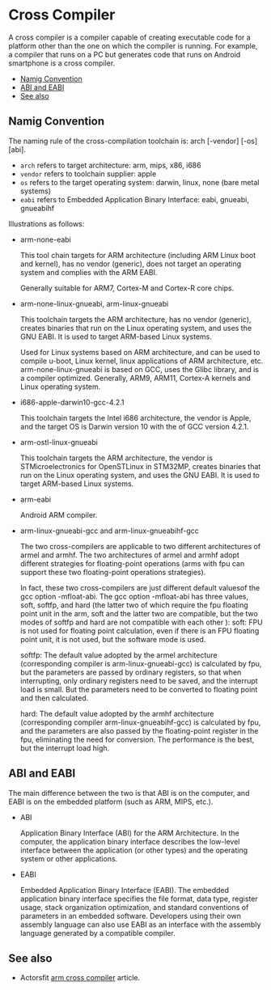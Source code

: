 # Cross Compiler

A cross compiler is a compiler capable of creating executable code for a platform other than the one on which the compiler is running. For example, a compiler that runs on a PC but generates code that runs on Android smartphone is a cross compiler.

- [Namig Convention](#namig-convention)
- [ABI and EABI](#abi-and-eabi)
- [See also](#see-also)

## Namig Convention

The naming rule of the cross-compilation toolchain is: arch [-vendor] [-os] [abi].

- `arch` refers to target architecture: arm, mips, x86, i686
- `vendor` refers to toolchain supplier: apple
- `os` refers to the target operating system: darwin, linux, none (bare metal systems)
- `eabi` refers to Embedded Application Binary Interface: eabi, gnueabi, gnueabihf

Illustrations as follows:

- arm-none-eabi

  This tool chain targets for ARM architecture (including ARM Linux boot and kernel), has no vendor (generic), does not target an operating system and complies with the ARM EABI.
  
  Generally suitable for ARM7, Cortex-M and Cortex-R core chips.

- arm-none-linux-gnueabi, arm-linux-gnueabi

  This toolchain targets the ARM architecture, has no vendor (generic), creates binaries that run on the Linux operating system, and uses the GNU EABI. It is used to target ARM-based Linux systems.

  Used for Linux systems based on ARM architecture, and can be used to compile u-boot, Linux kernel, linux applications of ARM architecture, etc. arm-none-linux-gnueabi is based on GCC, uses the Glibc library, and is a compiler optimized. Generally, ARM9, ARM11, Cortex-A kernels and Linux operating system.

- i686-apple-darwin10-gcc-4.2.1

  This toolchain targets the Intel i686 architecture, the vendor is Apple, and the target OS is Darwin version 10 with the  of GCC version 4.2.1.

- arm-ostl-linux-gnueabi

  This toolchain targets the ARM architecture, the vendor is STMicroelectronics for OpenSTLinux in STM32MP, creates binaries that run on the Linux operating system, and uses the GNU EABI. It is used to target ARM-based Linux systems.

- arm-eabi

  Android  ARM compiler.

- arm-linux-gnueabi-gcc and arm-linux-gnueabihf-gcc

  The two cross-compilers are applicable to two different architectures of armel and armhf. The two architectures of armel and armhf adopt different strategies for floating-point operations (arms with fpu can support these two floating-point operations strategies).

  In fact, these two cross-compilers are just different default values ​​of the gcc option -mfloat-abi. The gcc option -mfloat-abi has three values, soft, softfp, and hard (the latter two of which require the fpu floating point unit in the arm, soft and the latter two are compatible, but the two modes of softfp and hard are not compatible with each other ): soft: FPU is not used for floating point calculation, even if there is an FPU floating point unit, it is not used, but the software mode is used.

  softfp: The default value adopted by the armel architecture (corresponding compiler is arm-linux-gnueabi-gcc) is calculated by fpu, but the parameters are passed by ordinary registers, so that when interrupting, only ordinary registers need to be saved, and the interrupt load is small. But the parameters need to be converted to floating point and then calculated.

  hard: The default value adopted by the armhf architecture (corresponding compiler arm-linux-gnueabihf-gcc) is calculated by fpu, and the parameters are also passed by the floating-point register in the fpu, eliminating the need for conversion. The performance is the best, but the interrupt load high.

## ABI and EABI

The main difference between the two is that ABI is on the computer, and EABI is on the embedded platform (such as ARM, MIPS, etc.).

- ABI

  Application Binary Interface (ABI) for the ARM Architecture. In the computer, the application binary interface describes the low-level interface between the application (or other types) and the operating system or other applications.

- EABI

  Embedded Application Binary Interface (EABI). The embedded application binary interface specifies the file format, data type, register usage, stack organization optimization, and standard conventions of parameters in an embedded software. Developers using their own assembly language can also use EABI as an interface with the assembly language generated by a compatible compiler.

## See also

- Actorsfit [arm cross compiler](https://blog.actorsfit.com/a?ID=01700-1ce8edc2-d16c-4135-9abc-fd37ff641c25) article.
